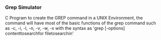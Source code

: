### Grep Simulator
C Program to create the GREP command in a UNIX Environment, the command will have most of the basic functions of the grep command such as -c, -i, -l, -n, -v, -w, -x with the syntax as 'grep [-options] contenttosearchfor filetosearchin'
